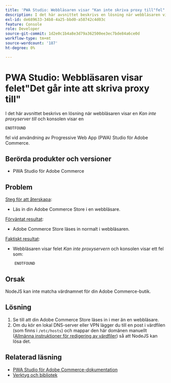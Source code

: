 ```yaml
---
title: 'PWA Studio: Webbläsaren visar "Kan inte skriva proxy till"fel"'
description: I det här avsnittet beskrivs en lösning när webbläsaren visar en "*Kan inte användas som proxy till*" och konsolen visar en
exl-id: de689633-34b8-4a25-bbd0-a58742c4d03c
feature: Console
role: Developer
source-git-commit: 1d2e0c1b4a8e3d79a362500ee3ec7bde84a6ce0d
workflow-type: tm+mt
source-wordcount: '187'
ht-degree: 0%

---
```


# PWA Studio: Webbläsaren visar felet&quot;Det går inte att skriva proxy till&quot;

I det här avsnittet beskrivs en lösning när webbläsaren visar en *Kan inte proxyserver till* och konsolen visar en

```
ENOTFOUND
```

fel vid användning av Progressive Web App (PWA) Studio för Adobe Commerce.

## Berörda produkter och versioner

* PWA Studio för Adobe Commerce

## Problem

<u>Steg för att återskapa</u>:

* Läs in din Adobe Commerce Store i en webbläsare.

<u>Förväntat resultat</u>:

* Adobe Commerce Store läses in normalt i webbläsaren.

<u>Faktiskt resultat</u>:

* Webbläsaren visar felet *Kan inte proxyservern* och konsolen visar ett fel som:

```
    ENOTFOUND
```


## Orsak

NodeJS kan inte matcha värdnamnet för din Adobe Commerce-butik.

## Lösning

1. Se till att din Adobe Commerce Store läses in i mer än en webbläsare.
1. Om du kör en lokal DNS-server eller VPN lägger du till en post i värdfilen (som finns i `/etc/hosts`) och mappar den här domänen manuellt ([Allmänna instruktioner för redigering av värdfiler](https://linuxize.com/post/how-to-edit-your-hosts-file/)) så att NodeJS kan lösa det.

## Relaterad läsning

* [PWA Studio för Adobe Commerce-dokumentation](https://magento.github.io/pwa-studio/)
* [Verktyg och bibliotek](https://magento.github.io/pwa-studio/technologies/tools-libraries/)
